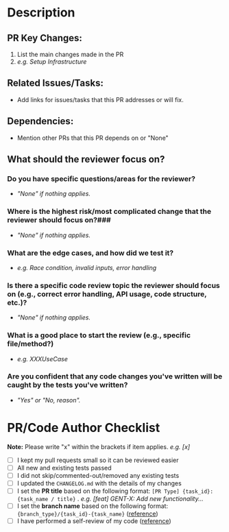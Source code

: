 # Description #

## PR Key Changes: ##
 1. List the main changes made in the PR
 2. *e.g. Setup Infrastructure*

## Related Issues/Tasks: ##
* Add links for issues/tasks that this PR addresses or will fix.

## Dependencies: ##
* Mention other PRs that this PR depends on or "None"

## What should the reviewer focus on? ##

### Do you have specific questions/areas for the reviewer? ###
* *"None" if nothing applies.*

### Where is the highest risk/most complicated change that the reviewer should focus on?###
* *"None" if nothing applies.*

### What are the edge cases, and how did we test it? ###
* *e.g. Race condition, invalid inputs, error handling*

### Is there a specific code review topic the reviewer should focus on (e.g., correct error handling, API usage, code structure, etc.)? ###
 * *"None" if nothing applies.*

### What is a good place to start the review (e.g., specific file/method?) ###
 * *e.g. XXXUseCase*

### Are you confident that any code changes you've written will be caught by the tests you've written? ###
   * *"Yes" or "No, reason".*

# PR/Code Author Checklist #
**Note:** Please write "x" within the brackets if item applies. *e.g. [x]*

- [ ] I kept my pull requests small so it can be reviewed easier
- [ ] All new and existing tests passed
- [ ] I did not skip/commented-out/removed any existing tests
- [ ] I updated the `CHANGELOG.md` with the details of my changes
- [ ] I set the **PR title** based on the following format: `[PR Type] {task_id}: {task_name / title}` . *e.g. [feat] GENT-X: Add new functionality...*
- [ ] I set the **branch name** based on the following format: `{branch_type}/{task_id}-{task_name}` ([reference](https://www.notion.so/skandio/How-to-make-a-Pull-Request-dce7d38f1e824cb1801466f0a2a64f36?pvs=4#0ddbf8eb5f0b41ba97c6d32d35f0a451))
- [ ] I have performed a self-review of my code ([reference](https://www.notion.so/skandio/Pull-Request-Checklist-12b52be17e50465abadd8374))
